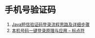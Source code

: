 # 手机号验证码

1.  [Java短信验证码登录流程思路及详细步骤](https://mp.weixin.qq.com/s/tAnj86vivA5h_x9cVcYHeA)
2. [本机号码一键登录原理与应用 – 标点符](https://www.biaodianfu.com/mobile-login.html)